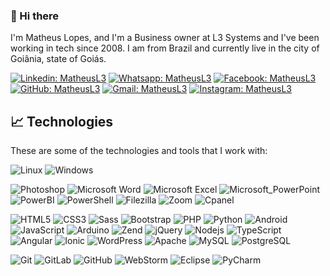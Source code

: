 ### 🤝 Hi there 

I'm Matheus Lopes, and I'm a Business owner at L3 Systems and I've been working in tech since 2008. I am from Brazil and currently live in the city of Goiânia, state of Goiás.

[![Linkedin: MatheusL3](https://img.shields.io/badge/-Linkedin-blue?style=flat-square&logo=Linkedin&logoColor=white&link=www.linkedin.com/in/matheusl3)](https://www.linkedin.com/in/matheusl3/)
[![Whatsapp: MatheusL3](https://img.shields.io/badge/-Whatsapp-41BF47?style=flat-square&logo=Whatsapp&logoColor=white&link=https://wa.me/5562983321754)](https://wa.me/5562983321754)
[![Facebook: MatheusL3](https://img.shields.io/badge/-Facebook-1877F2?style=flat-square&logo=Facebook&logoColor=white&link=https://www.facebook.com/matheuslopescosta1)](https://www.facebook.com/matheuslopescosta1)
[![GitHub: MatheusL3](https://img.shields.io/badge/-GitHub-181717?style=flat-square&logo=GitHub&logoColor=white&link=https://github.com/MatheusL3)](https://github.com/MatheusL3)
[![Gmail: MatheusL3](https://img.shields.io/badge/-Gmail-D14836?style=flat-square&logo=Gmail&logoColor=white&link=mailto:m.sosinformatica@gmail.com)](mailto:m.sosinformatica@gmail.com)
[![Instagram: MatheusL3](https://img.shields.io/badge/-Instagram-E4405F?style=flat-square&logo=Instagram&logoColor=white&link=https://www.instagram.com/matheus.l3)](https://www.instagram.com/matheus.l3)


## 📈 Technologies

These are some of the technologies and tools that I work with:

![Linux](https://img.shields.io/badge/-Linux-FCC624?style=flat-square&logo=Linux&logoColor=black)
![Windows](https://img.shields.io/badge/-Windows-0078D6?style=flat-square&logo=Windows&logoColor=white)

![Photoshop](https://img.shields.io/badge/-Adobe_Photoshop-31A8FF?style=flat-square&logo=Adobe-Photoshop&logoColor=white)
![Microsoft Word](https://img.shields.io/badge/-Microsoft_Word-2B579A?style=flat-square&logo=Microsoft-Word&logoColor=white)
![Microsoft Excel](https://img.shields.io/badge/-Microsoft_Excel-217346?style=flat-square&logo=Microsoft-Word&logoColor=white)
![Microsoft_PowerPoint](https://img.shields.io/badge/-Microsoft_PowerPoint-B7472A?style=flat-square&logo=Microsoft-PowerPoint&logoColor=white)
![PowerBI](https://img.shields.io/badge/-PowerBI-F2C811?style=flat-square&logo=Power-BI&logoColor=black)
![PowerShell](https://img.shields.io/badge/-PowerShell-5391FE?style=flat-square&logo=PowerShell&logoColor=fff)
![Filezilla](https://img.shields.io/badge/-Filezilla-BF0000?style=flat-square&logo=Filezilla&logoColor=fff)
![Zoom](https://img.shields.io/badge/-Zoom-2D8CFF?style=flat-square&logo=Zoom&logoColor=fff)
![Cpanel](https://img.shields.io/badge/-Cpanel-FF6C2C?style=flat-square&logo=Cpanel&logoColor=fff)

![HTML5](https://img.shields.io/badge/-HTML5-E34F26?style=flat-square&logo=html5&logoColor=white)
![CSS3](https://img.shields.io/badge/-CSS3-1572B6?style=flat-square&logo=css3)
![Sass](https://img.shields.io/badge/-Sass-CC6699?style=flat-square&logo=sass&logoColor=white)
![Bootstrap](https://img.shields.io/badge/-Bootstrap-563D7C?style=flat-square&logo=bootstrap)
![PHP](https://img.shields.io/badge/-PHP-777BB4?style=flat-square&logo=PHP&logoColor=white)
![Python](https://img.shields.io/badge/-Python-3776AB?style=flat-square&logo=Python&logoColor=white)
![Android](https://img.shields.io/badge/-Android-3ddc84?style=flat-square&logo=Android&logoColor=white)
![JavaScript](https://img.shields.io/badge/-JavaScript-black?style=flat-square&logo=javascript)
![Arduino](https://img.shields.io/badge/-Arduino-00979D?style=flat-square&logo=Arduino&logoColor=white)
![Zend](https://img.shields.io/badge/-ZendFramework-68b604?style=flat-square&logo=Zend-framework&logoColor=white)
![jQuery](https://img.shields.io/badge/-jQuery-0769AD?style=flat-square&logo=jQuery&logoColor=white)
![Nodejs](https://img.shields.io/badge/-Nodejs-339933?style=flat-square&logo=Node.js&logoColor=white)
![TypeScript](https://img.shields.io/badge/-TypeScript-007ACC?style=flat-square&logo=typescript)
![Angular](https://img.shields.io/badge/-Angular-DD0031?style=flat-square&logo=angular)
![Ionic](https://img.shields.io/badge/-Ionic-3880FF?style=flat-square&logo=ionic&logoColor=white)
![WordPress](https://img.shields.io/badge/-WordPress-21759B?style=flat-square&logo=WordPress)
![Apache](https://img.shields.io/badge/-Apache-D22128?style=flat-square&logo=Apache&logoColor=white)
![MySQL](https://img.shields.io/badge/-MySQL-4479A1?style=flat-square&logo=mysql&logoColor=white)
![PostgreSQL](https://img.shields.io/badge/-PostgreSQL-336791?style=flat-square&logo=PostgreSQL&logoColor=white)

![Git](https://img.shields.io/badge/-Git-black?style=flat-square&logo=git)
![GitLab](https://img.shields.io/badge/-GitLab-FCA121?style=flat-square&logo=GitLab)
![GitHub](https://img.shields.io/badge/-GitHub-181717?style=flat-square&logo=github)
![WebStorm](https://img.shields.io/badge/-WebStorm-000000?style=flat-square&logo=WebStorm)
![Eclipse](https://img.shields.io/badge/-Eclipse-2C2255?style=flat-square&logo=eclipse&logoColor=white)
![PyCharm](https://img.shields.io/badge/-PyCharm-000000?style=flat-square&logo=PyCharm&logoColor=white)

